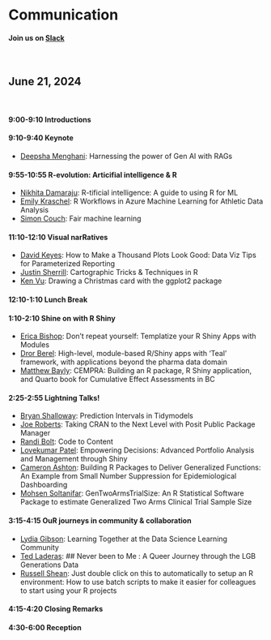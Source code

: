 <!-- NOTE that the header has been removed to avoid problems with website render. This is just an example agenda for reference. The header would look like so

---
title: "Agenda"
layout: "agenda"
url: "agenda_example"
---



<style>
td {vertical-align:top;}
.agenda {
border-width:2px;
border-style:solid;
border-color:black;
border-collapse: collapse;
width:60%;
}

th, td {
  padding: 10px;
}

.agenda td {
border-width:1px;
border-style:solid;
border-color:black;
}

.agendaLink {color: blue; text-decoration: none;}
.agendaLink:hover {text-decoration: underline;}
.agendaLink:active {color: black;}
.agendaLink:visited {color: purple;}

.timecontainer {width:20%;}
.trainingcontainer {width:20%;}
.descriptioncontainer {width:60%px;}

</style>
-->
<!-- </style> -->

<h1>Communication</h1>
  <h4>Join us on <a href="https://join.slack.com/t/cascadiarconf/shared_invite/zt-1lu53059t-GAxQtzrwQhmo7BXE7YfC8w" target="blank_">Slack</a></h4>
  <br>

## June 21, 2024
<br>

#### 9:00-9:10 Introductions

#### 9:10-9:40 Keynote 

* [Deepsha Menghani](/2022/keynote/deepsha_menghani): Harnessing the power of Gen AI with RAGs

#### 9:55-10:55 R-evolution: Articifial intelligence & R

* [Nikhita Damaraju](/2022/regular/nikhita_damaraju): R-tificial intelligence: A guide to using R for ML  
* [Emily Kraschel](/2022/regular/emily_kraschel): R Workflows in Azure Machine Learning for Athletic Data Analysis
* [Simon Couch](/2022/regular/simon_couch): Fair machine learning

#### 11:10-12:10 Visual narRatives

* [David Keyes](/2022/regular/david_keyes): How to Make a Thousand Plots Look Good: Data Viz Tips for Parameterized Reporting
* [Justin Sherrill](/2022/regular/justin_sherrill): Cartographic Tricks & Techniques in R
* [Ken Vu](/2022/regular/ken_vu): Drawing a Christmas card with the ggplot2 package

#### 12:10-1:10 Lunch Break

#### 1:10-2:10 Shine on with R Shiny

* [Erica Bishop](/2022/regular/erica_bishop): Don’t repeat yourself: Templatize your R Shiny Apps with Modules
* [Dror Berel](/2022/regular/dror_berel): High-level, module-based R/Shiny apps with ‘Teal’ framework, with applications beyond the pharma data domain
* [Matthew Bayly](/2022/regular/matthew_bayly): CEMPRA: Building an R package, R Shiny application, and Quarto book for Cumulative Effect Assessments in BC

#### 2:25-2:55 Lightning Talks!

* [Bryan Shalloway](/2022/lightning/bryan_shalloway): Prediction Intervals in Tidymodels
* [Joe Roberts](/2022/lightning/joe_roberts): Taking CRAN to the Next Level with Posit Public Package Manager
* [Randi Bolt](/2022/lightning/randi_bolt): Code to Content
* [Lovekumar Patel](/2022/lightning/lovekumar_patel): Empowering Decisions: Advanced Portfolio Analysis and Management through Shiny
* [Cameron Ashton](/2022/lightning/cameron_ashton): Building R Packages to Deliver Generalized Functions: An Example from Small Number Suppression for Epidemiological Dashboarding
* [Mohsen Soltanifar](/2022/lightning/mohsen_soltanifar): GenTwoArmsTrialSize: An R Statistical Software Package to estimate Generalized Two Arms Clinical Trial Sample Size

#### 3:15-4:15 OuR journeys in community & collaboration

* [Lydia Gibson](/2022/regular/lydia_gibson): Learning Together at the Data Science Learning Community
* [Ted Laderas](/2022/regular/ted_laderas): ## Never been to Me : A Queer Journey through the LGB Generations Data
* [Russell Shean](/2022/regular/russell_shean): Just double click on this to automatically to setup an R environment: How to use batch scripts to make it easier for colleagues to start using your R projects 

#### 4:15-4:20 Closing Remarks

#### 4:30-6:00 Reception



<br><br><br>
